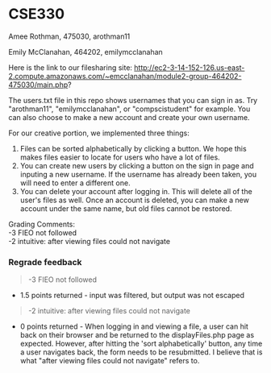 # CSE330
Amee Rothman, 475030, arothman11

Emily McClanahan, 464202, emilymcclanahan

Here is the link to our filesharing site: http://ec2-3-14-152-126.us-east-2.compute.amazonaws.com/~emcclanahan/module2-group-464202-475030/main.php?

The users.txt file in this repo shows usernames that you can sign in as. Try "arothman11", "emilymcclanahan", or "compscistudent" for example. You can also choose to make a new account and create your own username.

For our creative portion, we implemented three things:
1. Files can be sorted alphabetically by clicking a button. We hope this makes files easier to locate for users who have a lot of files.
2. You can create new users by clicking a button on the sign in page and inputing a new username. If the username has already been taken, you will need to enter a different one.
3. You can delete your account after logging in. This will delete all of the user's files as well. Once an account is deleted, you can make a new account under the same name, but old files cannot be restored. 
  
Grading Comments:  
-3 FIEO not followed  
-2 intuitive: after viewing files could not navigate   


### Regrade feedback

> -3 FIEO not followed  
  * 1.5 points returned - input was filtered, but output was not escaped
> -2 intuitive: after viewing files could not navigate   
  * 0 points returned - When logging in and viewing a file, a user can hit back on their browser and be returned to the displayFiles.php page as expected. However, after hitting the 'sort alphabetically' button, any time a user navigates back, the form needs to be resubmitted. I believe that is what "after viewing files could not navigate" refers to.
